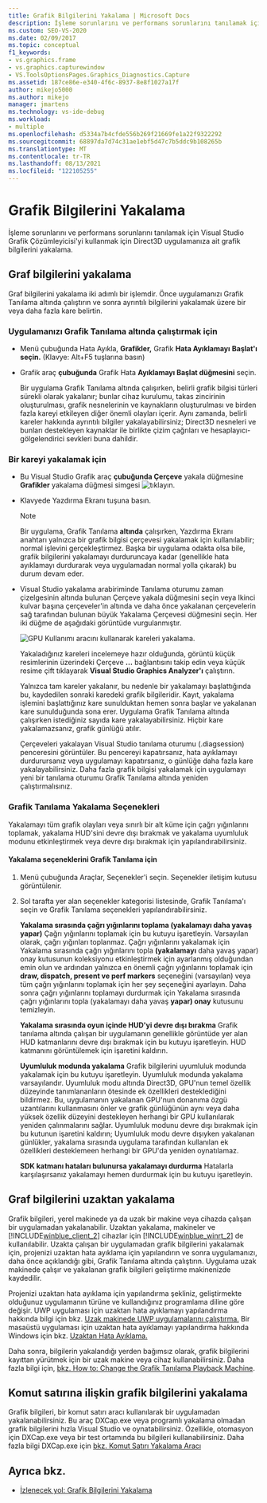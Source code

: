 ```yaml
---
title: Grafik Bilgilerini Yakalama | Microsoft Docs
description: İşleme sorunlarını ve performans sorunlarını tanılamak için Visual Studio Grafik Çözümleyicisi'yi kullanmak için Direct3D uygulamanıza ait grafik bilgilerini yakalama.
ms.custom: SEO-VS-2020
ms.date: 02/09/2017
ms.topic: conceptual
f1_keywords:
- vs.graphics.frame
- vs.graphics.capturewindow
- VS.ToolsOptionsPages.Graphics_Diagnostics.Capture
ms.assetid: 187ce86e-e340-4f6c-8937-8e8f1027a17f
author: mikejo5000
ms.author: mikejo
manager: jmartens
ms.technology: vs-ide-debug
ms.workload:
- multiple
ms.openlocfilehash: d5334a7b4cfde556b269f21669fe1a22f9322292
ms.sourcegitcommit: 68897da7d74c31ae1ebf5d47c7b5ddc9b108265b
ms.translationtype: MT
ms.contentlocale: tr-TR
ms.lasthandoff: 08/13/2021
ms.locfileid: "122105255"
---
```

# <a name="capturing-graphics-information"></a>Grafik Bilgilerini Yakalama
İşleme sorunlarını ve performans sorunlarını tanılamak için Visual Studio Grafik Çözümleyicisi'yi kullanmak için Direct3D uygulamanıza ait grafik bilgilerini yakalama.

## <a name="capturing-graphics-information"></a>Graf bilgilerini yakalama
 Graf bilgilerini yakalama iki adımlı bir işlemdir. Önce uygulamanızı Grafik Tanılama altında çalıştırın ve sonra ayrıntılı bilgilerini yakalamak üzere bir veya daha fazla kare belirtin.

### <a name="to-run-your-app-under-graphics-diagnostics"></a>Uygulamanızı Grafik Tanılama altında çalıştırmak için

- Menü çubuğunda Hata Ayıkla, **Grafikler,** Grafik **Hata Ayıklamayı** **Başlat'ı seçin.** (Klavye: Alt+F5 tuşlarına basın)

- Grafik araç **çubuğunda** Grafik Hata **Ayıklamayı Başlat düğmesini** seçin.

  Bir uygulama Grafik Tanılama altında çalışırken, belirli grafik bilgisi türleri sürekli olarak yakalanır; bunlar cihaz kurulumu, takas zincirinin oluşturulması, grafik nesnelerinin ve kaynakların oluşturulması ve birden fazla kareyi etkileyen diğer önemli olayları içerir. Aynı zamanda, belirli kareler hakkında ayrıntılı bilgiler yakalayabilirsiniz; Direct3D nesneleri ve bunları destekleyen kaynaklar ile birlikte çizim çağrıları ve hesaplayıcı-gölgelendirici sevkleri buna dahildir.

### <a name="to-capture-a-frame"></a>Bir kareyi yakalamak için

- Bu Visual Studio Grafik araç **çubuğunda Çerçeve** yakala düğmesine **Grafikler** yakalama düğmesi simgesi ![tıklayın.](media/debuggingdirectxgraphics.png "DebuggingDirectXGraphics")

- Klavyede Yazdırma Ekranı tuşuna basın.

  > [!NOTE]
  > Bir uygulama, Grafik Tanılama **altında** çalışırken, Yazdırma Ekranı anahtarı yalnızca bir grafik bilgisi çerçevesi yakalamak için kullanılabilir; normal işlevini gerçekleştirmez. Başka bir uygulama odakta olsa bile, grafik bilgilerini yakalamayı durduruncaya kadar (genellikle hata ayıklamayı durdurarak veya uygulamadan normal yolla çıkarak) bu durum devam eder.

- Visual Studio yakalama arabiriminde Tanılama oturumu zaman çizelgesinin altında  bulunan Çerçeve yakala düğmesini  seçin veya Ikinci  kulvar başına çerçeveler'in altında ve daha önce yakalanan çerçevelerin sağ tarafından bulunan büyük Yakalama Çerçevesi düğmesini seçin.  Her iki düğme de aşağıdaki görüntüde vurgulanmıştır.

   ![GPU Kullanımı aracını kullanarak kareleri yakalama.](media/pix_gpu_usage_tool_capture_frame.png)

   Yakaladığınız kareleri incelemeye hazır olduğunda, görüntü küçük resimlerinin üzerindeki Çerçeve **...** bağlantısını takip edin veya küçük resime çift tıklayarak **Visual Studio Graphics Analyzer'ı** çalıştırın.

  Yalnızca tam kareler yakalanır, bu nedenle bir yakalamayı başlattığında bu, kaydedilen sonraki karedeki grafik bilgileridir. Kayıt, yakalama işlemini başlattığınız kare sunulduktan hemen sonra başlar ve yakalanan kare sunulduğunda sona erer. Uygulama Grafik Tanılama altında çalışırken istediğiniz sayıda kare yakalayabilirsiniz. Hiçbir kare yakalamazsanız, grafik günlüğü atılır.

  Çerçeveleri yakalayan Visual Studio tanılama oturumu (.diagsession) penceresini görüntüler. Bu pencereyi kapatırsanız, hata ayıklamayı durdurursanız veya uygulamayı kapatırsanız, o günlüğe daha fazla kare yakalayabilirsiniz. Daha fazla grafik bilgisi yakalamak için uygulamayı yeni bir tanılama oturumu Grafik Tanılama altında yeniden çalıştırmalısınız.

### <a name="graphics-diagnostics-capture-options"></a>Grafik Tanılama Yakalama Seçenekleri
 Yakalamayı tüm grafik olayları veya sınırlı bir alt küme için çağrı yığınlarını toplamak, yakalama HUD'sini devre dışı bırakmak ve yakalama uyumluluk modunu etkinleştirmek veya devre dışı bırakmak için yapılandırabilirsiniz.

#### <a name="to-configure-graphics-diagnostics-capture-options"></a>Yakalama seçeneklerini Grafik Tanılama için

1. Menü çubuğunda Araçlar, Seçenekler'i seçin. Seçenekler iletişim kutusu görüntülenir.

2. Sol tarafta yer alan seçenekler kategorisi listesinde, Grafik Tanılama'ı seçin ve Grafik Tanılama seçenekleri yapılandırabilirsiniz.

     **Yakalama sırasında çağrı yığınlarını toplama (yakalamayı daha yavaş yapar)** Çağrı yığınlarını toplamak için bu kutuyu işaretleyin. Varsayılan olarak, çağrı yığınları toplanmaz. Çağrı yığınlarını yakalamak için Yakalama sırasında çağrı yığınlarını topla **(yakalamayı** daha yavaş yapar) onay kutusunun koleksiyonu etkinleştirmek için ayarlanmış olduğundan emin olun ve ardından yalnızca en önemli çağrı  yığınlarını toplamak için **draw, dispatch, present ve perf markers** seçeneğini (varsayılan) veya tüm çağrı yığınlarını toplamak için her şey seçeneğini ayarlayın. Daha sonra çağrı yığınlarını toplamayı durdurmak için Yakalama sırasında çağrı yığınlarını topla (yakalamayı daha yavaş **yapar) onay** kutusunu temizleyin.

     **Yakalama sırasında oyun içinde HUD'yi devre dışı bırakma** Grafik tanılama altında çalışan bir uygulamanın genellikle görüntüde yer alan HUD katmanlarını devre dışı bırakmak için bu kutuyu işaretleyin. HUD katmanını görüntülemek için işaretini kaldırın.

     **Uyumluluk modunda yakalama** Grafik bilgilerini uyumluluk modunda yakalamak için bu kutuyu işaretleyin. Uyumluluk modunda yakalama varsayılandır. Uyumluluk modu altında Direct3D, GPU'nun temel özellik düzeyinde tanımlananların ötesinde ek özellikleri desteklediğini bildirmez. Bu, uygulamanın yakalanan GPU'nun donanıma özgü uzantılarını kullanmasını önler ve grafik günlüğünün aynı veya daha yüksek özellik düzeyini destekleyen herhangi bir GPU kullanılarak yeniden çalınmalarını sağlar. Uyumluluk modunu devre dışı bırakmak için bu kutunun işaretini kaldırın; Uyumluluk modu devre dışıyken yakalanan günlükler, yakalama sırasında uygulama tarafından kullanılan ek özellikleri desteklemeen herhangi bir GPU'da yeniden oynatılamaz.

     **SDK katmanı hataları bulunursa yakalamayı durdurma** Hatalarla karşılaşırsanız yakalamayı hemen durdurmak için bu kutuyu işaretleyin.

## <a name="capturing-graphics-information-remotely"></a>Graf bilgilerini uzaktan yakalama
 Grafik bilgileri, yerel makinede ya da uzak bir makine veya cihazda çalışan bir uygulamadan yakalanabilir. Uzaktan yakalama, makineler ve [!INCLUDE[winblue_client_2](../includes/winblue_client_2_md.md)] cihazlar için [!INCLUDE[winblue_winrt_2](../includes/winblue_winrt_2_md.md)] de kullanılabilir. Uzakta çalışan bir uygulamadan grafik bilgilerini yakalamak için, projenizi uzaktan hata ayıklama için yapılandırın ve sonra uygulamanızı, daha önce açıklandığı gibi, Grafik Tanılama altında çalıştırın. Uygulama uzak makinede çalışır ve yakalanan grafik bilgileri geliştirme makinenizde kaydedilir.

 Projenizi uzaktan hata ayıklama için yapılandırma şekliniz, geliştirmekte olduğunuz uygulamanın türüne ve kullandığınız programlama diline göre değişir. UWP uygulaması için uzaktan hata ayıklamayı yapılandırma hakkında bilgi için bkz. [Uzak makinede UWP uygulamalarını çalıştırma.](../run-windows-store-apps-on-a-remote-machine.md) Bir masaüstü uygulaması için uzaktan hata ayıklamayı yapılandırma hakkında Windows için bkz. [Uzaktan Hata Ayıklama.](../remote-debugging.md)

 Daha sonra, bilgilerin yakalandığı yerden bağımsız olarak, grafik bilgilerini kayıttan yürütmek için bir uzak makine veya cihaz kullanabilirsiniz. Daha fazla bilgi için, [bkz. How to: Change the Grafik Tanılama Playback Machine](how-to-change-the-graphics-diagnostics-playback-machine.md).

## <a name="capturing-graphics-information-from-the-command-line"></a>Komut satırına ilişkin grafik bilgilerini yakalama
 Grafik bilgileri, bir komut satırı aracı kullanılarak bir uygulamadan yakalanabilirsiniz. Bu araç DXCap.exe veya programlı yakalama olmadan grafik bilgilerini hızla Visual Studio ve oynatabilirsiniz. Özellikle, otomasyon için DXCap.exe veya bir test ortamında bu bilgileri kullanabilirsiniz. Daha fazla bilgi DXCap.exe için [bkz. Komut Satırı Yakalama Aracı](command-line-capture-tool.md)

## <a name="see-also"></a>Ayrıca bkz.
- [İzlenecek yol: Grafik Bilgilerini Yakalama](walkthrough-capturing-graphics-information.md)